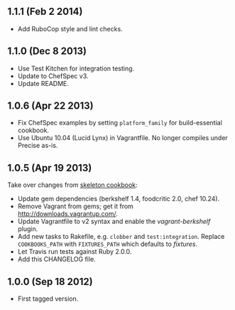1.1.1 (Feb 2 2014)
------------------

* Add RuboCop style and lint checks.

1.1.0 (Dec 8 2013)
------------------

* Use Test Kitchen for integration testing.
* Update to ChefSpec v3.
* Update README.

1.0.6 (Apr 22 2013)
-------------------

* Fix ChefSpec examples by setting `platform_family` for build-essential
  cookbook.
* Use Ubuntu 10.04 (Lucid Lynx) in Vagrantfile. No longer compiles under Precise
  as-is.


1.0.5 (Apr 19 2013)
-------------------

Take over changes from [skeleton cookbook](https://github.com/mlafeldt/skeleton-cookbook):

* Update gem dependencies (berkshelf 1.4, foodcritic 2.0, chef 10.24).
* Remove Vagrant from gems; get it from http://downloads.vagrantup.com/.
* Update Vagrantfile to v2 syntax and enable the _vagrant-berkshelf_ plugin.
* Add new tasks to Rakefile, e.g. `clobber` and `test:integration`. Replace
  `COOKBOOKS_PATH` with `FIXTURES_PATH` which defaults to _fixtures_.
* Let Travis run tests against Ruby 2.0.0.
* Add this CHANGELOG file.


1.0.0 (Sep 18 2012)
-------------------

* First tagged version.
